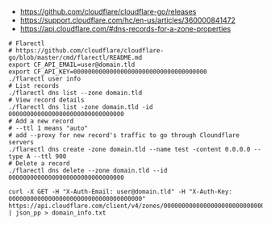 * https://github.com/cloudflare/cloudflare-go/releases
* https://support.cloudflare.com/hc/en-us/articles/360000841472
* https://api.cloudflare.com/#dns-records-for-a-zone-properties

```shell
# Flarectl
# https://github.com/cloudflare/cloudflare-go/blob/master/cmd/flarectl/README.md
export CF_API_EMAIL=user@domain.tld
export CF_API_KEY=0000000000000000000000000000000000000
./flarectl user info
# List records
./flarectl dns list --zone domain.tld
# View record details
./flarectl dns list -zone domain.tld -id 00000000000000000000000000000000
# Add a new record
# --ttl 1 means "auto"
# add --proxy for new record's traffic to go through Cloundflare servers
./flarectl dns create -zone domain.tld --name test -content 0.0.0.0 --type A --ttl 900
# Delete a record
./flarectl dns delete --zone domain.tld --id 00000000000000000000000000000000
```

```shell
curl -X GET -H "X-Auth-Email: user@domain.tld" -H "X-Auth-Key: 0000000000000000000000000000000000000" https://api.cloudflare.com/client/v4/zones/00000000000000000000000000000000/dns_records | json_pp > domain_info.txt
```
